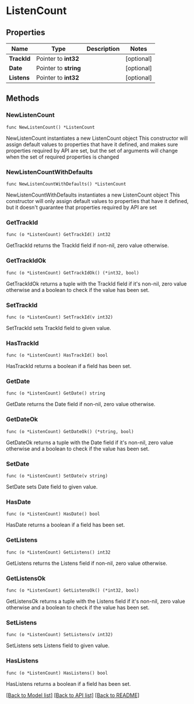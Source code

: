 # ListenCount

## Properties

Name | Type | Description | Notes
------------ | ------------- | ------------- | -------------
**TrackId** | Pointer to **int32** |  | [optional] 
**Date** | Pointer to **string** |  | [optional] 
**Listens** | Pointer to **int32** |  | [optional] 

## Methods

### NewListenCount

`func NewListenCount() *ListenCount`

NewListenCount instantiates a new ListenCount object
This constructor will assign default values to properties that have it defined,
and makes sure properties required by API are set, but the set of arguments
will change when the set of required properties is changed

### NewListenCountWithDefaults

`func NewListenCountWithDefaults() *ListenCount`

NewListenCountWithDefaults instantiates a new ListenCount object
This constructor will only assign default values to properties that have it defined,
but it doesn't guarantee that properties required by API are set

### GetTrackId

`func (o *ListenCount) GetTrackId() int32`

GetTrackId returns the TrackId field if non-nil, zero value otherwise.

### GetTrackIdOk

`func (o *ListenCount) GetTrackIdOk() (*int32, bool)`

GetTrackIdOk returns a tuple with the TrackId field if it's non-nil, zero value otherwise
and a boolean to check if the value has been set.

### SetTrackId

`func (o *ListenCount) SetTrackId(v int32)`

SetTrackId sets TrackId field to given value.

### HasTrackId

`func (o *ListenCount) HasTrackId() bool`

HasTrackId returns a boolean if a field has been set.

### GetDate

`func (o *ListenCount) GetDate() string`

GetDate returns the Date field if non-nil, zero value otherwise.

### GetDateOk

`func (o *ListenCount) GetDateOk() (*string, bool)`

GetDateOk returns a tuple with the Date field if it's non-nil, zero value otherwise
and a boolean to check if the value has been set.

### SetDate

`func (o *ListenCount) SetDate(v string)`

SetDate sets Date field to given value.

### HasDate

`func (o *ListenCount) HasDate() bool`

HasDate returns a boolean if a field has been set.

### GetListens

`func (o *ListenCount) GetListens() int32`

GetListens returns the Listens field if non-nil, zero value otherwise.

### GetListensOk

`func (o *ListenCount) GetListensOk() (*int32, bool)`

GetListensOk returns a tuple with the Listens field if it's non-nil, zero value otherwise
and a boolean to check if the value has been set.

### SetListens

`func (o *ListenCount) SetListens(v int32)`

SetListens sets Listens field to given value.

### HasListens

`func (o *ListenCount) HasListens() bool`

HasListens returns a boolean if a field has been set.


[[Back to Model list]](../README.md#documentation-for-models) [[Back to API list]](../README.md#documentation-for-api-endpoints) [[Back to README]](../README.md)


